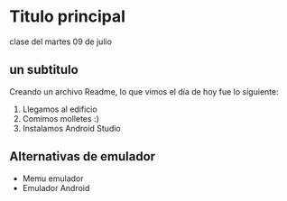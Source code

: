 # Titulo principal
clase del martes 09 de julio

## un subtitulo
Creando un archivo Readme, lo que vimos el día de hoy fue lo siguiente:

1. Llegamos al edificio
2. Comimos molletes :)
3. Instalamos Android Studio

## Alternativas de emulador

* Memu emulador
* Emulador Android 
